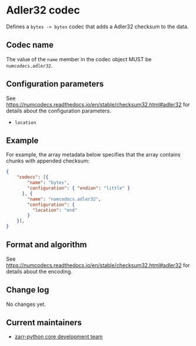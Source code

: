 # Adler32 codec

Defines a `bytes -> bytes` codec that adds a Adler32 checksum to the data.

## Codec name

The value of the `name` member in the codec object MUST be `numcodecs.adler32`.

## Configuration parameters

See https://numcodecs.readthedocs.io/en/stable/checksum32.html#adler32 for details about the configuration parameters.

- `location`

## Example

For example, the array metadata below specifies that the array contains chunks with appended checksum:

```json
{
    "codecs": [{ 
        "name": "bytes", 
        "configuration": { "endian": "little" } 
      }, {
        "name": "numcodecs.adler32",
        "configuration": {
          "location": "end"
        }
    }],
}
```


## Format and algorithm

See https://numcodecs.readthedocs.io/en/stable/checksum32.html#adler32 for details about the encoding.

## Change log

No changes yet.

## Current maintainers

* [zarr-python core development team](https://github.com/orgs/zarr-developers/teams/python-core-devs)
